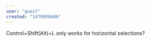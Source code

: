 ```yaml
---
user: "guest"
created: "1479950406"
---
```


Control+Shift(Alt)+L only works for horizontal selections?
